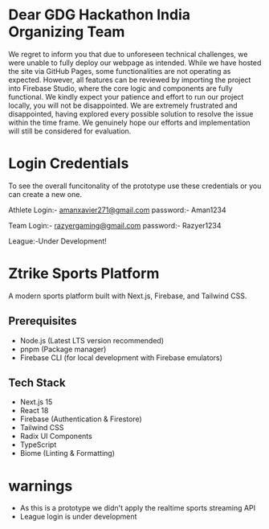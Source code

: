 # Dear GDG Hackathon India Organizing Team

We regret to inform you that due to unforeseen technical challenges, we were unable to fully deploy our webpage as intended. While we have hosted the site via GitHub Pages, some functionalities are not operating as expected. However, all features can be reviewed by importing the project into Firebase Studio, where the core logic and components are fully functional. We kindly expect your patience and effort to run our project locally, you will not be disappointed. We are extremely frustrated and disappointed, having explored every possible solution to resolve the issue within the time frame. We genuinely hope our efforts and implementation will still be considered for evaluation.

# Login Credentials

To see the overall funcitonality of the prototype use these credentials or you can create a new one. 

Athlete Login:- amanxavier271@gmail.com
password:- Aman1234

Team Login:- razyergaming@gmail.com
password:- Razyer1234

League:-Under Development! 


# Ztrike Sports Platform

A modern sports platform built with Next.js, Firebase, and Tailwind CSS.

## Prerequisites

- Node.js (Latest LTS version recommended)
- pnpm (Package manager)
- Firebase CLI (for local development with Firebase emulators)

## Tech Stack

- Next.js 15
- React 18
- Firebase (Authentication & Firestore)
- Tailwind CSS
- Radix UI Components
- TypeScript
- Biome (Linting & Formatting)


# warnings 

- As this is a prototype we didn't apply the realtime sports streaming API
- League login is under development



